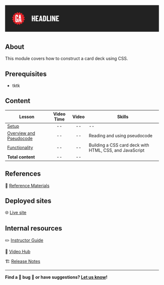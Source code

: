 # ![CSS Card Deck](./assets/tktk-hero.png)

## About

This module covers how to construct a card deck using CSS.

## Prerequisites

- tktk

## Content

| Lesson | Video Time | Video | Skills |
| ------ |:----------:|:-----:| ------ |
| [Setup](./setup/README.md) | -- | -- | -- |
| [Overview and Pseudocode](./overview-and-pseudocode/README.md) | -- | -- | Reading and using pseudocode |
| [Functionality](./functionality/README.md) | -- | -- | Building a CSS card deck with HTML, CSS, and JavaScript |
| **Total content**                                        | -- | -- |                     |

## References

📖 [Reference Materials](./references/README.md)

## Deployed sites

🌐 [Live site](https://flippin-awesome.surge.sh/)


## Internal resources

✏️ [Instructor Guide](./internal-resources/instructor-guide.md)

🎥 [Video Hub](./internal-resources/video-guide.md)

🏗️ [Release Notes](./internal-resources/release-notes.md)

---

**Find a 👾 bug 👾 or have suggestions? [Let us know](https://git.generalassemb.ly/modular-curriculum-all-courses/universal-resources-internal/blob/main/module-feedback.md)!**
